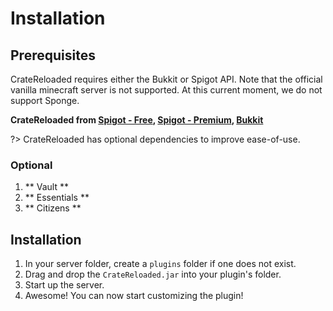 # Installation

## Prerequisites 

CrateReloaded requires either the Bukkit or Spigot API. Note that the official vanilla minecraft server is not supported.
At this current moment, we do not support Sponge.

**CrateReloaded from [Spigot - Free](https://www.spigotmc.org/resources/mystery-crate-crate-reloaded.861/), 
[Spigot - Premium](https://www.spigotmc.org/resources/.3663/),
[Bukkit](http://dev.bukkit.org/bukkit-plugins/http://dev.bukkit.org/bukkit-plugins/crate-reloaded//)**

?> CrateReloaded has optional dependencies to improve ease-of-use. 

### Optional

1. ** Vault **
2. ** Essentials **
3. ** Citizens **

## Installation

1. In your server folder, create a `plugins` folder if one does not exist.
2. Drag and drop the `CrateReloaded.jar` into your plugin's folder.
3. Start up the server.
4. Awesome! You can now start customizing the plugin!
